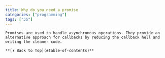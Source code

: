 ```yaml
---
title: Why do you need a promise 
categories: ["programming"] 
tags: ["JS"]
---
```

    Promises are used to handle asynchronous operations. They provide an alternative approach for callbacks by reducing the callback hell and writing the cleaner code.

    **[⬆ Back to Top](#table-of-contents)**

